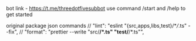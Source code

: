 bot link - https://t.me/threedotfivesubbot
use command /start and /help to get started

original package json commands
// "lint": "eslint \"{src,apps,libs,test}/\*_/_.ts\" --fix",
// "format": "prettier --write \"src/**/\*.ts\" \"test/**/\*.ts\"",
